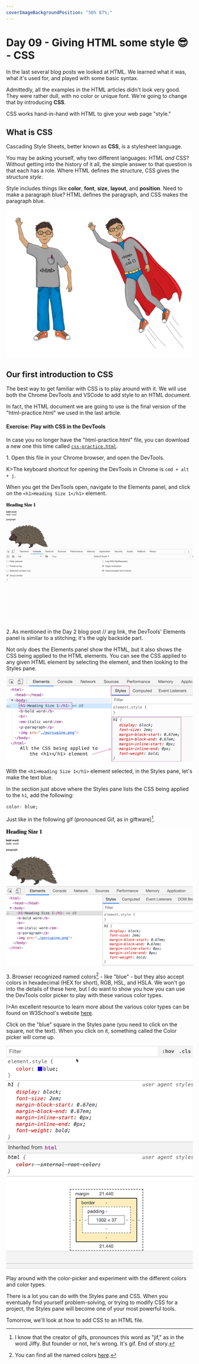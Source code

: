 ```yaml
---
coverImageBackgroundPosition: "50% 87%;"
---
```


# Day 09 - Giving HTML some style 😎 - CSS

In the last several blog posts we looked at HTML.  We learned what it was, what it's used for, and played with some basic syntax.

Admittedly, all the examples in the HTML articles didn't look very good. They were rather dull, with no color or unique font. We're going to change that by introducing **CSS**.

CSS works hand-in-hand with HTML to give your web page "style."

## What is CSS

Cascading Style Sheets, better known as **CSS**, is a stylesheet language. 

You may be asking yourself, why two different languages: HTML _and_ CSS? Without getting into the history of it all, the simple answer to that question is that each has a role.  Where HTML defines the structure, CSS gives the structure _style_.

Style includes things like **color**, **font**, **size**, **layout**, and **position**. Need to make a paragraph blue? HTML defines the paragraph, and CSS makes the paragraph blue.

![](public/assets/html-vs-css.png)

## Our first introduction to CSS

The best way to get familiar with CSS is to play around with it.  We will use both the Chrome DevTools and VSCode to add style to an HTML document.

In fact, the HTML document we are going to use is the final version of the "html-practice.html" we used in the last article. 

#### Exercise: Play with CSS in the DevTools
In case you no longer have the "html-practice.html" file, you can download a new one this time called [`css-practice.html`](public/src/css-practice.html).

1\. Open this file in your Chrome browser, and open the DevTools.

K>The keyboard shortcut for opening the DevTools in Chrome is `cmd + alt + j`. 

When you get the DevTools open, navigate to the Elements panel, and click on the `<h1>Heading Size 1</h1>` element.

![](public/assets/devtools-h1.gif)

2\. As mentioned in the Day 2 blog post // arg link, the DevTools' Elements panel is similar to a stitching; it's the ugly backside part.

Not only does the Elements panel show the HTML, but it also shows the CSS being applied to the HTML elements.  You can see the CSS applied to any given HTML element by selecting the element, and then looking to the Styles pane.

![](public/assets/h1-styles.png)

With the `<h1>Heading Size 1</h1>` element selected, in the Styles pane, let's make the text blue.

In the section just above where the Styles pane lists the CSS being applied to the `h1`, add the following:

```css
color: blue;
```

Just like in the following gif (pronounced Gif, as in giftware)[^gif].

![](public/assets/blue.gif)

3\. Browser recognized named colors[^named] - like "blue" - but they also accept colors in hexadecimal (HEX for short), RGB, HSL, and HSLA. We won't go into the details of these here, but I do want to show you how you can use the DevTools color picker to play with these various color types.

I>An excellent resource to learn more about the various color types can be found on W3School's website [here](https://www.w3schools.com/cssref/css_colors_legal.asp). 

Click on the "blue" square in the Styles pane (you need to click on the square, not the text).  When you click on it, something called the Color picker will come up.

![](public/assets/color-picker.gif)

Play around with the color-picker and experiment with the different colors and color types.

There is a lot you can do with the Styles pane and CSS.  When you eventually find yourself problem-solving, or trying to modify CSS for a project, the Styles pane will become one of your most powerful tools. 

Tomorrow, we'll look at how to add CSS to an HTML file.

[^gif]: I know that the creator of gifs, pronounces this word as "jif," as in the word Jiffy.  But founder or not, he's wrong.  It's gif. End of story.
[^named]: You can find all the named colors [here](https://www.w3schools.com/cssref/css_colors.asp).